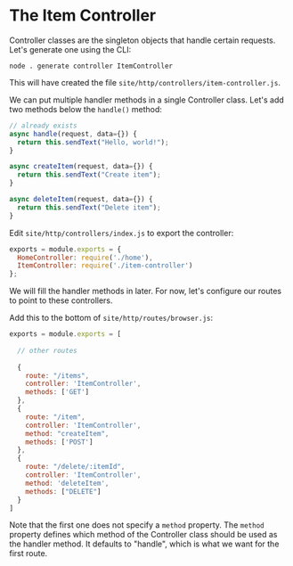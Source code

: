 
# The Item Controller

Controller classes are the singleton objects that handle certain requests.
Let's generate one using the CLI:

```
node . generate controller ItemController
```

This will have created the file `site/http/controllers/item-controller.js`.

We can put multiple handler methods in a single Controller class. Let's 
add two methods below the `handle()` method:

```javascript
// already exists
async handle(request, data={}) {
  return this.sendText("Hello, world!");
}

async createItem(request, data={}) {
  return this.sendText("Create item");
}

async deleteItem(request, data={}) {
  return this.sendText("Delete item");
}
```

Edit `site/http/controllers/index.js` to export the controller:

```javascript
exports = module.exports = {
  HomeController: require('./home'),
  ItemController: require('./item-controller')
};
```

We will fill the handler
methods in later. For now, let's configure our routes to 
point to these controllers.

Add this to the bottom of `site/http/routes/browser.js`:

```javascript
exports = module.exports = [
  
  // other routes  
  
  {
    route: "/items",
    controller: 'ItemController',
    methods: ['GET']
  },
  {
    route: "/item",
    controller: 'ItemController',
    method: "createItem",
    methods: ['POST']
  },
  {
    route: "/delete/:itemId",
    controller: 'ItemController',
    method: 'deleteItem',
    methods: ["DELETE"]
  }
]
```

Note that the first one does not specify a `method` property. The `method`
property defines which method of the Controller class should be used as 
the handler method. It defaults to "handle", which is what we want for 
the first route.